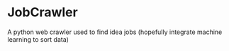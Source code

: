 # JobCrawler
A python web crawler used to find idea jobs (hopefully integrate machine learning to sort data)
